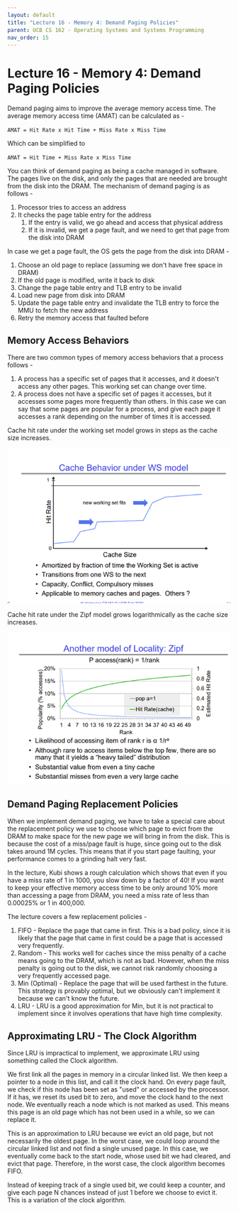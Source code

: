 ```yaml
---
layout: default
title: "Lecture 16 - Memory 4: Demand Paging Policies"
parent: UCB CS 162 - Operating Systems and Systems Programming
nav_order: 15
---
```


# Lecture 16 - Memory 4: Demand Paging Policies

Demand paging aims to improve the average memory access time. The average memory access time (AMAT) can be calculated as -

`AMAT = Hit Rate x Hit Time + Miss Rate x Miss Time`

Which can be simplified to 

`AMAT = Hit Time + Miss Rate x Miss Time`

You can think of demand paging as being a cache managed in software. The pages live on the disk, and only the pages that are needed are brought from the disk into the DRAM. The mechanism of demand paging is as follows -

1. Processor tries to access an address
2. It checks the page table entry for the address
   1. If the entry is valid, we go ahead and access that physical address
   2. If it is invalid, we get a page fault, and we need to get that page from the disk into DRAM

In case we get a page fault, the OS gets the page from the disk into DRAM -

1. Choose an old page to replace (assuming we don't have free space in DRAM)
2. If the old page is modified, write it back to disk
3. Change the page table entry and TLB entry to be invalid
4. Load new page from disk into DRAM
5. Update the page table entry and invalidate the TLB entry to force the MMU to fetch the new address
6. Retry the memory access that faulted before

## Memory Access Behaviors
There are two common types of memory access behaviors that a process follows - 

1. A process has a specific set of pages that it accesses, and it doesn't access any other pages. This working set can change over time.
2. A process does not have a specific set of pages it accesses, but it accesses some pages more frequently than others. In this case we can say that some pages are popular for a process, and give each page it accesses a rank depending on the number of times it is accessed.

Cache hit rate under the working set model grows in steps as the cache size increases.

![Cache behavior under the working set model](./media/lec16-1.png)

Cache hit rate under the Zipf model grows logarithmically as the cache size increases.

![Cache behavior under the Zipf model](./media/lec16-2.png)

## Demand Paging Replacement Policies
When we implement demand paging, we have to take a special care about the replacement policy we use to choose which page to evict from the DRAM to make space for the new page we will bring in from the disk. This is because the cost of a miss/page fault is huge, since going out to the disk takes around 1M cycles. This means that if you start page faulting, your performance comes to a grinding halt very fast.

In the lecture, Kubi shows a rough calculation which shows that even if you have a miss rate of 1 in 1000, you slow down by a factor of 40! If you want to keep your effective memory access time to be only around 10% more than accessing a page from DRAM, you need a miss rate of less than 0.00025% or 1 in 400,000.

The lecture covers a few replacement policies -

1. FIFO - Replace the page that came in first. This is a bad policy, since it is likely that the page that came in first could be a page that is accessed very frequently.
2. Random - This works well for caches since the miss penalty of a cache means going to the DRAM, which is not as bad. However, when the miss penalty is going out to the disk, we cannot risk randomly choosing a very frequently accessed page.
3. Min (Optimal) - Replace the page that will be used farthest in the future. This strategy is provably optimal, but we obviously can't implement it because we can't know the future.
4. LRU - LRU is a good approximation for Min, but it is not practical to implement since it involves operations that have high time complexity.

## Approximating LRU - The Clock Algorithm
Since LRU is impractical to implement, we approximate LRU using something called the Clock algorithm.

We first link all the pages in memory in a circular linked list. We then keep a pointer to a node in this list, and call it the clock hand. On every page fault, we check if this node has been set as "used" or accessed by the processor. If it has, we reset its used bit to zero, and move the clock hand to the next node. We eventually reach a node which is not marked as used. This means this page is an old page which has not been used in a while, so we can replace it.

This is an approximation to LRU because we evict an old page, but not necessarily the oldest page. In the worst case, we could loop around the circular linked list and not find a single unused page. In this case, we eventually come back to the start node, whose used bit we had cleared, and evict that page. Therefore, in the worst case, the clock algorithm becomes FIFO.

Instead of keeping track of a single used bit, we could keep a counter, and give each page N chances instead of just 1 before we choose to evict it. This is a variation of the clock algorithm.